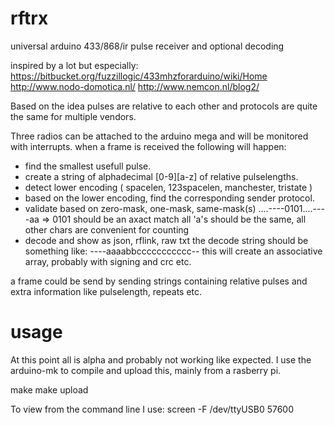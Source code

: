 # rftrx 
universal arduino 433/868/ir pulse receiver and optional decoding

inspired by a lot but especially:
https://bitbucket.org/fuzzillogic/433mhzforarduino/wiki/Home
http://www.nodo-domotica.nl/
http://www.nemcon.nl/blog2/

Based on the idea pulses are relative to each other and protocols are quite the same for multiple vendors.

Three radios can be attached to the arduino mega and will be monitored with interrupts.
when a frame is received the following will happen:
- find the smallest usefull pulse.
- create a string of alphadecimal [0-9][a-z] of relative pulselengths.
- detect lower encoding ( spacelen, 123spacelen, manchester, tristate )
- based on the lower encoding, find the corresponding sender protocol.
- validate based on zero-mask, one-mask, same-mask(s)
	....----0101....----aa => 0101 should be an axact match
	 all 'a's should be the same, all other chars are convenient for counting
- decode and show as json, rflink, raw txt
	the decode string should be something like:
	----aaaabbccccccccccc--
	this will create an associative array, probably with signing and crc etc.

a frame could be send by sending  strings containing relative pulses and extra information like pulselength, repeats etc.
 

usage
=====
At this point all is alpha and probably not working like expected.
I use the arduino-mk to compile and upload this, mainly from a rasberry pi.

make
make upload

To view from the command line I use:
screen -F /dev/ttyUSB0 57600
